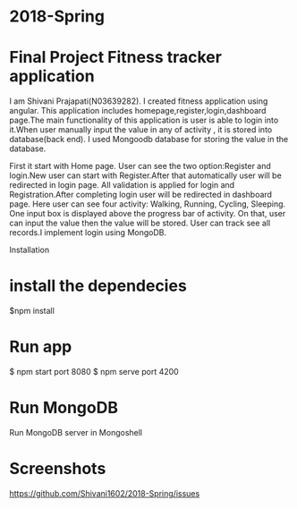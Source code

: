 # 2018-Spring
# Final Project Fitness tracker application

I am Shivani Prajapati(N03639282). I created fitness application using angular. This application includes homepage,register,login,dashboard page.The main functionality of this application is user is able to login into it.When user manually input the value in any of activity , it is stored into database(back end). I used Mongoodb database for storing the value in the database.

First it start with Home page. User can see the two option:Register and login.New user can start with Register.After that automatically user will be redirected in login page. All validation is applied for login and Registration.After completing login user will be redirected in dashboard page. Here user can see four activity: Walking, Running, Cycling, Sleeping. One input box is displayed above the progress bar of activity. On that, user can input the value then the value will be stored. User can track see all records.I implement login using MongoDB.



Installation

# install the dependecies
$npm install

# Run app
$ npm start port 8080
$ npm serve port 4200

# Run MongoDB
Run MongoDB server in Mongoshell



# Screenshots

https://github.com/Shivani1602/2018-Spring/issues


